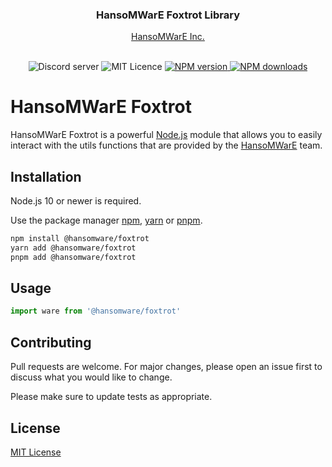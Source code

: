 <div align="center">
	<h3>
  	HansoMWarE Foxtrot Library
	</h3>
  <a href="https://hansowmare.com.br/">HansoMWarE Inc.</a>
  <br/>
  <br />
  <p>
    <a>
    	<img src="https://img.shields.io/discord/585298560262864896?color=5865F2&logo=discord&logoColor=white" alt="Discord server" />
    </a>
    <a>
    	<img src="https://img.shields.io/github/license/geisonjr/hansomware-foxtrot?style=flat" alt="MIT Licence" />
    </a>
    <a href="https://www.npmjs.com/package/@hansomware/foxtrot">
    	<img src="https://img.shields.io/npm/v/@hansomware/foxtrot?style=flat-square" alt="NPM version" />
    </a>
    <a href="https://www.npmjs.com/package/@hansomware/foxtrot">
    	<img src="https://img.shields.io/npm/dt/@hansomware/foxtrot?style=flat-square" alt="NPM downloads" />
    </a>
  </p>
</div>

# HansoMWarE Foxtrot

HansoMWarE Foxtrot is a powerful [Node.js](https://nodejs.org) module that allows you to easily interact with the utils functions that are provided by the [HansoMWarE](https://hansowmare.com.br) team.

## Installation

Node.js 10 or newer is required.

Use the package manager [npm](https://docs.npmjs.com/), [yarn](https://classic.yarnpkg.com/lang/en/docs/) or [pnpm](https://pnpm.io/pt/motivation).

```bash
npm install @hansomware/foxtrot
yarn add @hansomware/foxtrot
pnpm add @hansomware/foxtrot
```

## Usage

```typescript
import ware from '@hansomware/foxtrot'
```

## Contributing
Pull requests are welcome. For major changes, please open an issue first to discuss what you would like to change.

Please make sure to update tests as appropriate.

## License
[MIT License](https://choosealicense.com/licenses/mit/)
